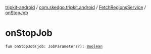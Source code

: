 [tripkit-android](../../index.md) / [com.skedgo.tripkit.android](../index.md) / [FetchRegionsService](index.md) / [onStopJob](./on-stop-job.md)

# onStopJob

`fun onStopJob(job: JobParameters?): `[`Boolean`](https://kotlinlang.org/api/latest/jvm/stdlib/kotlin/-boolean/index.html)